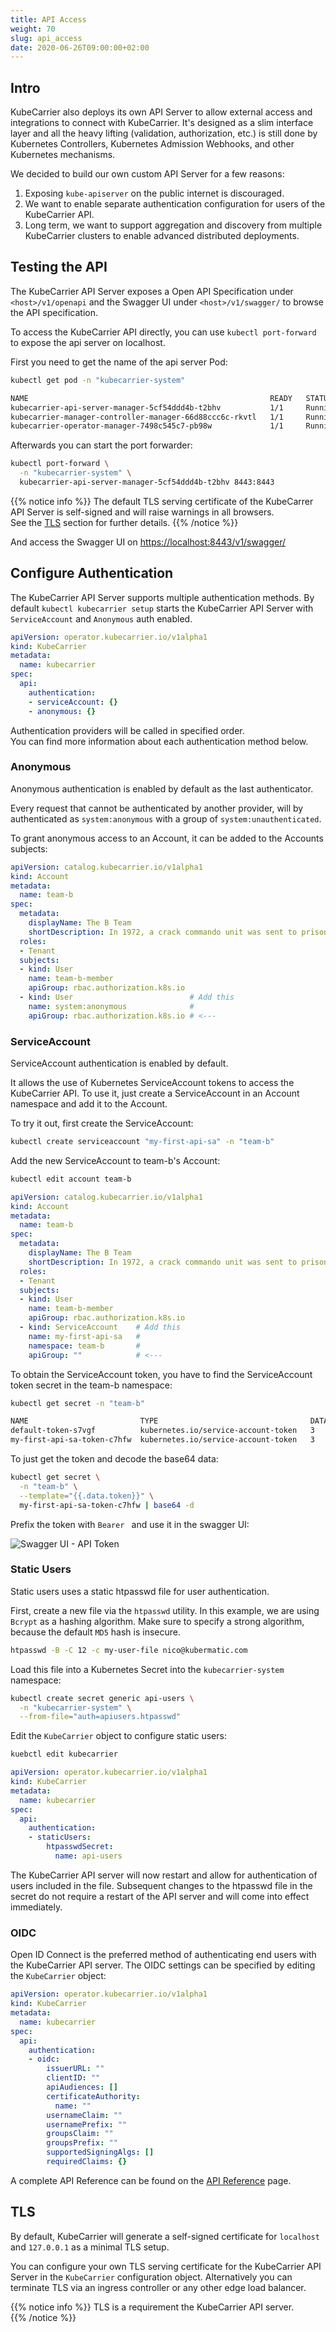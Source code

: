 ```yaml
---
title: API Access
weight: 70
slug: api_access
date: 2020-06-26T09:00:00+02:00
---
```


## Intro

KubeCarrier also deploys its own API Server to allow external access and integrations to connect with KubeCarrier.
It's designed as a slim interface layer and all the heavy lifting (validation, authorization, etc.) is still done by Kubernetes Controllers, Kubernetes Admission Webhooks, and other Kubernetes mechanisms.

We decided to build our own custom API Server for a few reasons:

1. Exposing `kube-apiserver` on the public internet is discouraged.
2. We want to enable separate authentication configuration for users of the KubeCarrier API.
3. Long term, we want to support aggregation and discovery from multiple KubeCarrier clusters to enable advanced distributed deployments.

## Testing the API

The KubeCarrier API Server exposes a Open API Specification under `<host>/v1/openapi` and the Swagger UI under `<host>/v1/swagger/` to browse the API specification.

To access the KubeCarrier API directly, you can use `kubectl port-forward` to expose the api server on localhost.

First you need to get the name of the api server Pod:

```bash
kubectl get pod -n "kubecarrier-system"
```

```bash
NAME                                                      READY   STATUS    RESTARTS   AGE
kubecarrier-api-server-manager-5cf54ddd4b-t2bhv           1/1     Running   0          6m13s
kubecarrier-manager-controller-manager-66d88ccc6c-rkvtl   1/1     Running   0          6m14s
kubecarrier-operator-manager-7498c545c7-pb98w             1/1     Running   0          6m20s
```

Afterwards you can start the port forwarder:

```bash
kubectl port-forward \
  -n "kubecarrier-system" \
  kubecarrier-api-server-manager-5cf54ddd4b-t2bhv 8443:8443
```

{{% notice info %}}
The default TLS serving certificate of the KubeCarrer API Server is self-signed and will raise warnings in all browsers.  
See the [TLS](#tls) section for further details.
{{% /notice %}}

And access the Swagger UI on [https://localhost:8443/v1/swagger/](https://localhost:8443/v1/swagger/)

## Configure Authentication

The KubeCarrier API Server supports multiple authentication methods. By default `kubectl kubecarrier setup` starts the KubeCarrier API Server with `ServiceAccount` and `Anonymous` auth enabled.

```yaml
apiVersion: operator.kubecarrier.io/v1alpha1
kind: KubeCarrier
metadata:
  name: kubecarrier
spec:
  api:
    authentication:
    - serviceAccount: {}
    - anonymous: {}
```

Authentication providers will be called in specified order.  
You can find more information about each authentication method below.

### Anonymous

Anonymous authentication is enabled by default as the last authenticator.

Every request that cannot be authenticated by another provider, will by authenticated as `system:anonymous` with a group of `system:unauthenticated`.

To grant anonymous access to an Account, it can be added to the Accounts subjects:

```yaml
apiVersion: catalog.kubecarrier.io/v1alpha1
kind: Account
metadata:
  name: team-b
spec:
  metadata:
    displayName: The B Team
    shortDescription: In 1972, a crack commando unit was sent to prison by a military court...
  roles:
  - Tenant
  subjects:
  - kind: User
    name: team-b-member
    apiGroup: rbac.authorization.k8s.io
  - kind: User                          # Add this
    name: system:anonymous              #
    apiGroup: rbac.authorization.k8s.io # <---
```

### ServiceAccount

ServiceAccount authentication is enabled by default.

It allows the use of Kubernetes ServiceAccount tokens to access the KubeCarrier API. To use it, just create a ServiceAccount in an Account namespace and add it to the Account.

To try it out, first create the ServiceAccount:

```bash
kubectl create serviceaccount "my-first-api-sa" -n "team-b"
```

Add the new ServiceAccount to team-b's Account:

```bash
kubectl edit account team-b
```

```yaml
apiVersion: catalog.kubecarrier.io/v1alpha1
kind: Account
metadata:
  name: team-b
spec:
  metadata:
    displayName: The B Team
    shortDescription: In 1972, a crack commando unit was sent to prison by a military court...
  roles:
  - Tenant
  subjects:
  - kind: User
    name: team-b-member
    apiGroup: rbac.authorization.k8s.io
  - kind: ServiceAccount    # Add this
    name: my-first-api-sa   #
    namespace: team-b       #
    apiGroup: ""            # <---
```

To obtain the ServiceAccount token, you have to find the ServiceAccount token secret in the team-b namespace:

```bash
kubectl get secret -n "team-b"
```

```bash
NAME                         TYPE                                  DATA   AGE
default-token-s7vgf          kubernetes.io/service-account-token   3      34s
my-first-api-sa-token-c7hfw  kubernetes.io/service-account-token   3      28s
```

To just get the token and decode the base64 data:

```bash
kubectl get secret \
  -n "team-b" \
  --template="{{.data.token}}" \
  my-first-api-sa-token-c7hfw | base64 -d
```

Prefix the token with `Bearer ` and use it in the swagger UI:

![Swagger UI - API Token][swagger-ui-apikey]

### Static Users

Static users uses a static htpasswd file for user authentication. 

First, create a new file via the `htpasswd` utility. In this example, we are using `Bcrypt` as a hashing algorithm. Make sure to specify a strong algorithm, because the default `MD5` hash is insecure.

```bash
htpasswd -B -C 12 -c my-user-file nico@kubermatic.com
```

Load this file into a Kubernetes Secret into the `kubecarrier-system` namespace:

```bash
kubectl create secret generic api-users \
  -n "kubecarrier-system" \
  --from-file="auth=apiusers.htpasswd"
```

Edit the `KubeCarrier` object to configure static users:

```bash
kuebctl edit kubecarrier
```

```yaml
apiVersion: operator.kubecarrier.io/v1alpha1
kind: KubeCarrier
metadata:
  name: kubecarrier
spec:
  api:
    authentication:
    - staticUsers:
        htpasswdSecret:
          name: api-users
```

The KubeCarrier API server will now restart and allow for authentication of users included in the file. Subsequent changes to the htpasswd file in the secret do not require a restart of the API server and will come into effect immediately.

### OIDC

Open ID Connect is the preferred method of authenticating end users with the KubeCarrier API server.
The OIDC settings can be specified by editing the `KubeCarrier` object:

```yaml
apiVersion: operator.kubecarrier.io/v1alpha1
kind: KubeCarrier
metadata:
  name: kubecarrier
spec:
  api:
    authentication:
    - oidc:
        issuerURL: ""
        clientID: ""
        apiAudiences: []
        certificateAuthority:
          name: ""
        usernameClaim: ""
        usernamePrefix: ""
        groupsClaim: ""
        groupsPrefix: ""
        supportedSigningAlgs: []
        requiredClaims: {}
```

A complete API Reference can be found on the [API Reference](../../api_reference) page.

## TLS

By default, KubeCarrier will generate a self-signed certificate for `localhost` and `127.0.0.1` as a minimal TLS setup.

You can configure your own TLS serving certificate for the KubeCarrier API Server in the `KubeCarrier` configuration object.
Alternatively you can terminate TLS via an ingress controller or any other edge load balancer.

{{% notice info %}}
TLS is a requirement the KubeCarrier API server.  
{{% /notice %}}

[swagger-ui-apikey]: ../../img/Swagger_apikey.png
